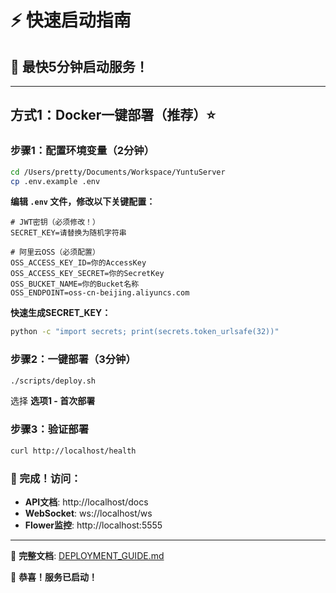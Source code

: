 # ⚡ 快速启动指南

## 🚀 最快5分钟启动服务！

---

## 方式1：Docker一键部署（推荐）⭐

### 步骤1：配置环境变量（2分钟）

```bash
cd /Users/pretty/Documents/Workspace/YuntuServer
cp .env.example .env
```

**编辑 `.env` 文件，修改以下关键配置：**

```env
# JWT密钥（必须修改！）
SECRET_KEY=请替换为随机字符串

# 阿里云OSS（必须配置）
OSS_ACCESS_KEY_ID=你的AccessKey
OSS_ACCESS_KEY_SECRET=你的SecretKey
OSS_BUCKET_NAME=你的Bucket名称
OSS_ENDPOINT=oss-cn-beijing.aliyuncs.com
```

**快速生成SECRET_KEY：**
```bash
python -c "import secrets; print(secrets.token_urlsafe(32))"
```

### 步骤2：一键部署（3分钟）

```bash
./scripts/deploy.sh
```

选择 **选项1 - 首次部署**

### 步骤3：验证部署

```bash
curl http://localhost/health
```

### 🎉 完成！访问：

- **API文档**: http://localhost/docs
- **WebSocket**: ws://localhost/ws
- **Flower监控**: http://localhost:5555

---

📖 **完整文档**: [DEPLOYMENT_GUIDE.md](DEPLOYMENT_GUIDE.md)

🎉 **恭喜！服务已启动！**
